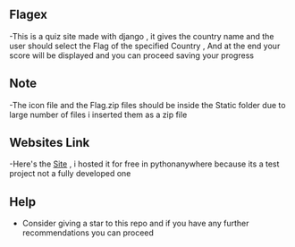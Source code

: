## Flagex

-This is a quiz site made with django , it gives the country name and the user should select the Flag of the specified Country , And at the end your score will be displayed and you can proceed saving your progress

## Note

-The icon file and the Flag.zip files should be inside the Static folder due to large number of files i inserted them as a zip file

## Websites Link

-Here's the [Site](https://flagex.pythonanywhere.com/) , i hosted it for free in pythonanywhere because its a test project not a fully developed one 

## Help
- Consider giving a star to this repo and if you have any further recommendations you can proceed
